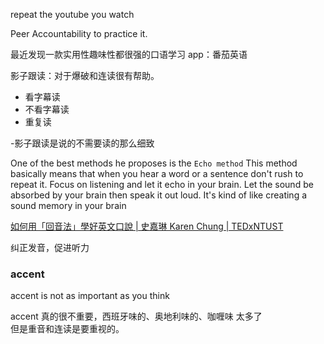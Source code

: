 repeat the youtube you watch 

Peer Accountability to practice it.


最近发现一款实用性趣味性都很强的口语学习 app：番茄英语


影子跟读：对于爆破和连读很有帮助。
- 看字幕读
- 不看字幕读
- 重复读

-影子跟读是说的不需要读的那么细致

One of the best methods he proposes is the `Echo method`
This method basically means that when you hear a word or a sentence
don't rush to repeat it. Focus on listening and let it echo in your brain.
Let the sound be absorbed by your brain
then speak it out loud. It's kind of like creating a sound memory in your brain

[如何用「回音法」學好英文口說 | 史嘉琳 Karen Chung | TEDxNTUST](https://www.youtube.com/watch?v=sQEWEPIHLzQ&t=0s)

纠正发音，促进听力


### accent

accent is not as important as you think

accent 真的很不重要，西班牙味的、奥地利味的、咖喱味 太多了  
但是重音和连读是要重视的。